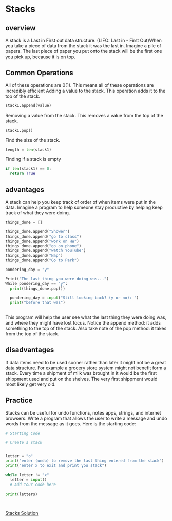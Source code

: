# Stacks

## overview
A stack is a Last in First out data structure. (LIFO: Last in - First Out)When you take a piece of data from the stack it was the last in. Imagine a pile of papers. The last piece of paper you put onto the stack will be the first one you pick up, because it is on top.

## Common Operations
All of these operations are 0(1). This means all of these operations are incredibly efficient
Adding a value to the stack. This operation adds it to the top of the stack.
```python
stack1.append(value)
```

Removing a value from the stack. This removes a value from the top of the stack.
```python
stack1.pop()
```

Find the size of the stack.
```python
length = len(stack1)
```

Finding if a stack is empty
```python
if len(stack1) == 0:
  return True
```
## advantages
A stack can help you keep track of order of when items were put in the data. Imagine a program to help someone stay productive by helping keep track of what they were doing.

```python
things_done = []

things_done.append("Shower")
things_done.append("go to class")
things_done.append("work on HW")
things_done.append("go on phone")
things_done.append("watch YouTube")
things_done.append("Nap")
things_done.append("Go to Park")

pondering_day = "y"

Print("The last thing you were doing was...")
While pondering_day == "y":
  print(things_done.pop())
  
  pondering_day = input("Still looking back? (y or no): ")
  print("before that was")
  
```

This program will help the user see what the last thing they were doing was, and where they might have lost focus. Notice the append method: it adds something to the top of the stack. Also take note of the pop method: it takes from the top of the stack.

## disadvantages
If data items need to be used sooner rather than later it might not be a great data structure. For example a grocery store system might not benefit form a stack. Every time a shipment of milk was brought in it would be the first shippment used and put on the shelves. The very first shippment would most likely get very old.
## Practice
Stacks can be useful for undo functions, notes apps, strings, and internet browsers. Write a program that allows the user to write a message and undo words from the message as it goes. Here is the starting code:

```python
# Starting Code

# Create a stack


letter = "o"
print("enter (undo) to remove the last thing entered from the stack")
print("enter x to exit and print you stack")

while letter != "x"
  letter = input()
  # Add Your code here
    
print(letters)

  
```
[Stacks Solution](https://github.com/tuckerhoppe/DataStructuresTutorial/blob/main/stacks_solution.py)
